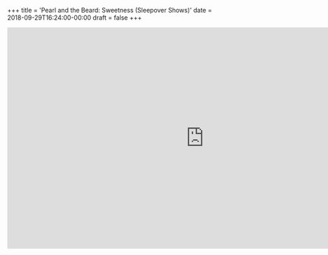 +++
title = 'Pearl and the Beard: Sweetness (Sleepover Shows)'
date = 2018-09-29T16:24:00-00:00
draft = false
+++

<iframe width="896" height="504" src="https://www.youtube.com/embed/--dnc41nxkI?si=uJWJ_BNWn-nbmY9n" title="YouTube video player" frameborder="0" allow="accelerometer; autoplay; clipboard-write; encrypted-media; gyroscope; picture-in-picture; web-share" referrerpolicy="strict-origin-when-cross-origin" allowfullscreen></iframe>
